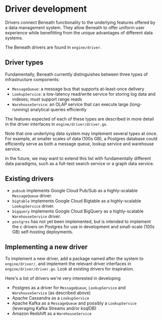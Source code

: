 # Driver development

Drivers connect Beneath functionality to the underlying features offered by a data management system. They allow Beneath to offer uniform user experience while benefitting from the unique advantages of different data systems.

The Beneath drivers are found in `engine/driver`. 

## Driver types

Fundamentally, Beneath currently distinguishes between three types of infrastructure components:

- `MessageQueue`: a message bus that supports at-least-once delivery
- `LookupService`: a low-latency read/write service for storing log data and indexes; must support range reads
- `WarehouseService`: an OLAP service that can execute large (long-running) analytical queries efficiently

The features expected of each of these types are described in more detail in the driver interfaces in `engine/driver/driver.go`.

Note that one underlying data system may implement several types at once. For example, at smaller scales of data (100s GB), a Postgres database could efficiently serve as both a message queue, lookup service and warehouse service.

In the future, we may want to extend this list with fundamentally different data paradigms, such as a full-text search service or a graph data service.

## Existing drivers

- `pubsub` implements Google Cloud Pub/Sub as a highly-scalable `MessageQueue` driver.
- `bigtable` implements Google Cloud Bigtable as a highly-scalable `LookupService` driver.
- `bigquery` implements Google Cloud BigQuery as a highly-scalable `WarehouseService` driver.
- `postgres` has not yet been implemented, but is intended to implement the c drivers on Postgres for use in development and small-scale (100s GB) self-hosting deployments. 

## Implementing a new driver

To implement a new driver, add a package named after the system to `engine/driver/`, and implement the relevant driver interfaces in `engine/driver/driver.go`. Look at existing drivers for inspiration.

Here's a list of drivers we're very interested in developing

- Postgres as a driver for `MessageQueue`, `LookupService` and `WarehouseService` (as described above)
- Apache Cassandra as a `LookupService`
- Apache Kafka as a `MessageQueue` and possibly a `LookupService` (leveraging Kafka Streams and/or ksqlDB)
- Amazon Redshift as a `WarehouseService`
